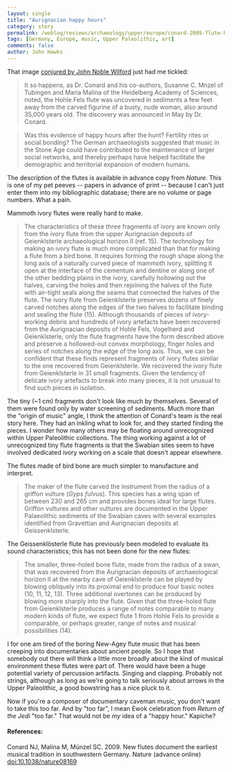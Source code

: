 ```yaml
---
layout: single 
title: "Aurignacian happy hours" 
category: story
permalink: /weblog/reviews/archaeology/upper/europe/conard-2009-flute-hohle-fels.html
tags: [Germany, Europe, music, Upper Paleolithic, art] 
comments: false 
author: John Hawks 
---
```


That image <a href="http://www.nytimes.com/2009/06/25/science/25flute.html?_r=1&partner=rss&emc=rss">conjured by John Noble Wilford</a> just had me tickled: 

<blockquote>It so happens, as Dr. Conard and his co-authors, Susanne C. Mnzel of Tubingen and Maria Malina of the Heidelberg Academy of Sciences, noted, the Hohle Fels flute was uncovered in sediments a few feet away from the carved figurine of a busty, nude woman, also around 35,000 years old. The discovery was announced in May by Dr. Conard.</blockquote>

<blockquote>Was this evidence of happy hours after the hunt? Fertility rites or social bonding? The German archaeologists suggested that music in the Stone Age could have contributed to the maintenance of larger social networks, and thereby perhaps have helped facilitate the demographic and territorial expansion of modern humans.</blockquote>

The description of the flutes is available in advance copy from <i>Nature</i>. This is one of my pet peeves -- papers in advance of print -- because I can't just enter them into my bibliographic database; there are no volume or page numbers. What a pain. 

Mammoth ivory flutes were really hard to make.  

<blockquote>The characteristics of these three fragments of ivory are known only from the ivory flute from the upper Aurignacian deposits of Geienklsterle archaeological horizon II (ref. 15). The technology for making an ivory flute is much more complicated than that for making a flute from a bird bone. It requires forming the rough shape along the long axis of a naturally curved piece of mammoth ivory, splitting it open at the interface of the cementum and dentine or along one of the other bedding plains in the ivory, carefully hollowing out the halves, carving the holes and then rejoining the halves of the flute with air-tight seals along the seams that connected the halves of the flute. The ivory flute from Geienklsterle preserves dozens of finely carved notches along the edges of the two halves to facilitate binding and sealing the flute (15). Although thousands of pieces of ivory-working debris and hundreds of ivory artefacts have been recovered from the Aurignacian deposits of Hohle Fels, Vogelherd and Geienklsterle, only the flute fragments have the form described above and preserve a hollowed-out convex morphology, finger holes and series of notches along the edge of the long axis. Thus, we can be confident that these finds represent fragments of ivory flutes similar to the one recovered from Geienklsterle. We recovered the ivory flute from Geienklsterle in 31 small fragments. Given the tendency of delicate ivory artefacts to break into many pieces, it is not unusual to find such pieces in isolation.</blockquote>

The tiny (~1 cm) fragments don't look like much by themselves. Several of them were found only by water screening of sediments. Much more than the "origin of music" angle, I think the attention of Conard's team is the real story here. They had an inkling what to look for, and they started finding the pieces. I wonder how many others may be floating around unrecognized within Upper Paleolithic collections. The thing working against a lot of unrecognized tiny flute fragments is that the Swabian sites seem to have involved dedicated ivory working on a scale that doesn't appear elsewhere. 

The flutes made of bird bone are much simpler to manufacture and interpret. 

<blockquote>The maker of the flute carved the instrument from the radius of a griffon vulture (<i>Gyps fulvus</i>). This species has a wing span of between 230 and 265 cm and provides bones ideal for large flutes. Griffon vultures and other vultures are documented in the Upper Palaeolithic sediments of the Swabian caves with several examples identified from Gravettian and Aurignacian deposits at Geissenklsterle.</blockquote>

The Geissenkl&ouml;sterle flute has previously been modeled to evaluate its sound characteristics; this has not been done for the new flutes: 

<blockquote>The smaller, three-holed bone flute, made from the radius of a swan, that was recovered from the Aurignacian deposits of archaeological horizon II at the nearby cave of Geienklsterle can be played by blowing obliquely into its proximal end to produce four basic notes (10, 11, 12, 13). Three additional overtones can be produced by blowing more sharply into the flute. Given that the three-holed flute from Geienklsterle produces a range of notes comparable to many modern kinds of flute, we expect flute 1 from Hohle Fels to provide a comparable, or perhaps greater, range of notes and musical possibilities (14).</blockquote>

I for one am tired of the boring New-Agey flute music that has been creeping into documentaries about ancient people. So I hope that somebody out there will think a little more broadly about the kind of musical environment these flutes were part of. There would have been a huge potential variety of percussion artifacts. Singing and clapping. Probably not strings, although as long as we're going to talk seriously about arrows in the Upper Paleolithic, a good bowstring has a nice pluck to it. 

Now if you're a composer of documentary caveman music, you don't want to take this too far. And by "too far", I mean Ewok celebration from <i>Return of the Jedi</i> "too far." That would not be <i>my</i> idea of a "happy hour." Kapiche?








<h4>References:</h4>

<p class="cite">Conard NJ, Malina M, M&uuml;nzel SC. 2009. New flutes document the earliest musical tradition in southwestern Germany. Nature (advance online) <a href="http://dx.doi.org/10.1038/nature08169">doi:10.1038/nature08169</a></p>

